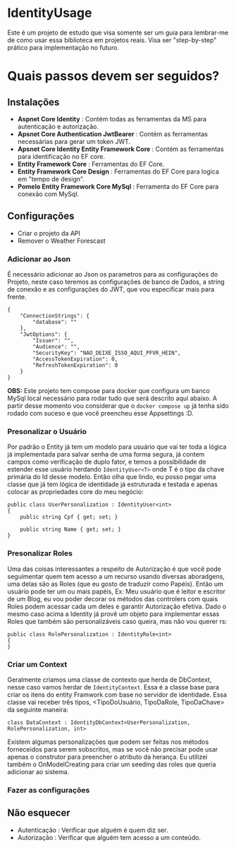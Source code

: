 # IdentityUsage
Este é um projeto de estudo que visa somente ser um guia para lembrar-me de como usar essa biblioteca em projetos reais. Visa ser "step-by-step" prático para implementação no futuro. 

# Quais passos devem ser seguidos?

## Instalações
 - **Aspnet Core Identity**  : Contém todas as ferramentas da MS para autenticação e autorização.
 - **Apsnet Core Authentication JwtBearer** : Contém as ferramentas necessárias para gerar um token JWT.
  - **Apsnet Core Identity Entity Framework Core** : Contém as ferramentas para identificação no EF core.
 - **Entity Framework Core** : Ferramentas do EF Core.
 - **Entity Framework Core Design** : Ferramentas do EF Core para logica em "tempo de design".
 - **Pomelo Entity Framework Core MySql** : Ferramenta do EF Core para conexão com MySql.

 ## Configurações

 - Criar o projeto da API
 - Remover o Weather Forescast

### Adicionar ao Json
É necessário adicionar ao Json os parametros para as configurações do Projeto, neste caso teremos as configurações de banco de Dados, a string de conexão e as configurações do JWT, que vou especificar mais para frente.


    {
        "ConnectionStrings": {
            "database": ""
        },
        "JwtOptions": {
            "Issuer": "",
            "Audience": "",
            "SecurityKey": "NAO_DEIXE_ISSO_AQUI_PFVR_HEIN",
            "AccessTokenExpiration": 0,
            "RefreshTokenExpiration": 0
        }
    }


**OBS:** Este projeto tem compose para docker que configura um banco MySql local necessário para rodar tudo que será descrito  aqui abaixo. A partir desse momento vou considerar que o  `docker compose up` já tenha sido rodado com suceso e que você preencheu esse Appsettings :D.

### Presonalizar o Usuário
Por padrão o Entity já tem um modelo para usuário que vai ter toda a lógica já implementada para salvar senha de uma forma segura, já contem campos como verificação de duplo fator, e temos a possibilidade de estender esse usuário herdando `IdentityUser<T>` onde T é o tipo da chave primária do Id desse modelo. Então olha que lindo, eu posso pegar uma classe que já tem lógica de identidade já estruturada e testada e apenas colocar as propriedades core do meu negócio:

    public class UserPersonalization : IdentityUser<int>
    {
        public string Cpf { get; set; }

        public string Name { get; set; }
    }

### Presonalizar Roles
Uma das coisas interessantes a respeito de Autorização é que você pode seguimentar quem tem acesso a um recurso usando diversas aboradgens, uma delas são as Roles (que eu gosto de traduzir como Papéis). Então um usuário pode ter um ou mais papéis, Ex: Meu usuário que é leitor e escritor de um Blog, eu vou poder decorar os métodos das controlers com quais Roles podem acessar cada um deles e garantir Autorização efetiva. Dado o mesmo caso acima a Identity já provê um objeto para implementar essas Roles que também são personalizáveis caso queira, mas não vou querer rs:

    public class RolePersonalization : IdentityRole<int>
    {
    }

### Criar um Context
Geralmente criamos uma classe de contexto que herda de DbContext, nesse caso vamos herdar de `IdentityContext`. Essa é a classe base para criar os itens do entity Framwork com base no servidor de identidade. Essa classe vai receber três tipos, <TipoDoUsuário, TipoDaRole, TipoDaChave> da seguinte maneira:

    class DataContext : IdentityDbContext<UserPersonalization, RolePersonalization, int>

Existem algumas personalizações que podem ser feitas nos métodos forneceidos para serem sobscritos, mas se você não precisar pode usar apenas o construtor para preencher o atributo da herança. Eu utilizei também o OnModelCreating para criar um seeding das roles que queria adicionar ao sistema.

### Fazer as configurações


## Não esquecer
- Autenticação : Verificar que alguém é quem diz ser.
- Autorização : Verificar que alguém tem acesso a um conteúdo.
